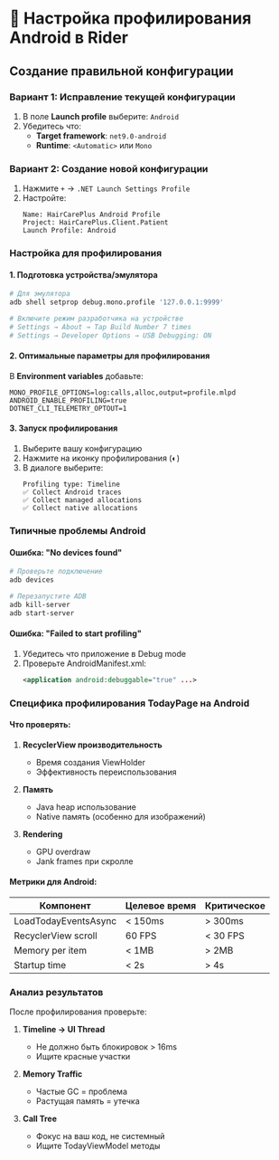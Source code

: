 # 🤖 Настройка профилирования Android в Rider

## Создание правильной конфигурации

### Вариант 1: Исправление текущей конфигурации

1. В поле **Launch profile** выберите: `Android`
2. Убедитесь что:
   - **Target framework**: `net9.0-android`
   - **Runtime**: `<Automatic>` или `Mono`

### Вариант 2: Создание новой конфигурации

1. Нажмите `+` → `.NET Launch Settings Profile`
2. Настройте:
   ```
   Name: HairCarePlus Android Profile
   Project: HairCarePlus.Client.Patient
   Launch Profile: Android
   ```

### Настройка для профилирования

#### 1. Подготовка устройства/эмулятора

```bash
# Для эмулятора
adb shell setprop debug.mono.profile '127.0.0.1:9999'

# Включите режим разработчика на устройстве
# Settings → About → Tap Build Number 7 times
# Settings → Developer Options → USB Debugging: ON
```

#### 2. Оптимальные параметры для профилирования

В **Environment variables** добавьте:
```
MONO_PROFILE_OPTIONS=log:calls,alloc,output=profile.mlpd
ANDROID_ENABLE_PROFILING=true
DOTNET_CLI_TELEMETRY_OPTOUT=1
```

#### 3. Запуск профилирования

1. Выберите вашу конфигурацию
2. Нажмите на иконку профилирования (◐)
3. В диалоге выберите:
   ```
   Profiling type: Timeline
   ✅ Collect Android traces
   ✅ Collect managed allocations
   ✅ Collect native allocations
   ```

### Типичные проблемы Android

#### Ошибка: "No devices found"
```bash
# Проверьте подключение
adb devices

# Перезапустите ADB
adb kill-server
adb start-server
```

#### Ошибка: "Failed to start profiling"
1. Убедитесь что приложение в Debug mode
2. Проверьте AndroidManifest.xml:
   ```xml
   <application android:debuggable="true" ...>
   ```

### Специфика профилирования TodayPage на Android

#### Что проверять:

1. **RecyclerView производительность**
   - Время создания ViewHolder
   - Эффективность переиспользования

2. **Память**
   - Java heap использование
   - Native память (особенно для изображений)

3. **Rendering**
   - GPU overdraw
   - Jank frames при скролле

#### Метрики для Android:

| Компонент | Целевое время | Критическое |
|-----------|--------------|-------------|
| LoadTodayEventsAsync | < 150ms | > 300ms |
| RecyclerView scroll | 60 FPS | < 30 FPS |
| Memory per item | < 1MB | > 2MB |
| Startup time | < 2s | > 4s |

### Анализ результатов

После профилирования проверьте:

1. **Timeline → UI Thread**
   - Не должно быть блокировок > 16ms
   - Ищите красные участки

2. **Memory Traffic**
   - Частые GC = проблема
   - Растущая память = утечка

3. **Call Tree**
   - Фокус на ваш код, не системный
   - Ищите TodayViewModel методы 